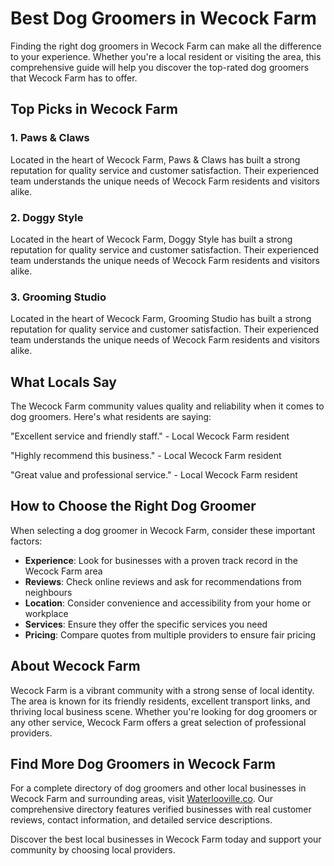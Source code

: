 # Best Dog Groomers in Wecock Farm

Finding the right dog groomers in Wecock Farm can make all the difference to your experience. Whether you're a local resident or visiting the area, this comprehensive guide will help you discover the top-rated dog groomers that Wecock Farm has to offer.

## Top Picks in Wecock Farm

### 1. Paws & Claws
Located in the heart of Wecock Farm, Paws & Claws has built a strong reputation for quality service and customer satisfaction. Their experienced team understands the unique needs of Wecock Farm residents and visitors alike.

### 2. Doggy Style
Located in the heart of Wecock Farm, Doggy Style has built a strong reputation for quality service and customer satisfaction. Their experienced team understands the unique needs of Wecock Farm residents and visitors alike.

### 3. Grooming Studio
Located in the heart of Wecock Farm, Grooming Studio has built a strong reputation for quality service and customer satisfaction. Their experienced team understands the unique needs of Wecock Farm residents and visitors alike.

## What Locals Say

The Wecock Farm community values quality and reliability when it comes to dog groomers. Here's what residents are saying:

"Excellent service and friendly staff." - Local Wecock Farm resident

"Highly recommend this business." - Local Wecock Farm resident

"Great value and professional service." - Local Wecock Farm resident

## How to Choose the Right Dog Groomer

When selecting a dog groomer in Wecock Farm, consider these important factors:

- **Experience**: Look for businesses with a proven track record in the Wecock Farm area
- **Reviews**: Check online reviews and ask for recommendations from neighbours
- **Location**: Consider convenience and accessibility from your home or workplace
- **Services**: Ensure they offer the specific services you need
- **Pricing**: Compare quotes from multiple providers to ensure fair pricing

## About Wecock Farm

Wecock Farm is a vibrant community with a strong sense of local identity. The area is known for its friendly residents, excellent transport links, and thriving local business scene. Whether you're looking for dog groomers or any other service, Wecock Farm offers a great selection of professional providers.

## Find More Dog Groomers in Wecock Farm

For a complete directory of dog groomers and other local businesses in Wecock Farm and surrounding areas, visit [Waterlooville.co](https://waterlooville.co). Our comprehensive directory features verified businesses with real customer reviews, contact information, and detailed service descriptions.

Discover the best local businesses in Wecock Farm today and support your community by choosing local providers.

